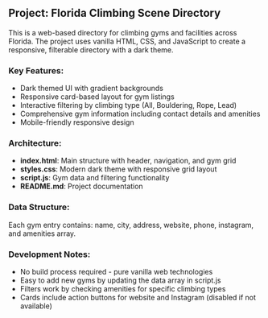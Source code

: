 ## Project: Florida Climbing Scene Directory

This is a web-based directory for climbing gyms and facilities across Florida. The project uses vanilla HTML, CSS, and JavaScript to create a responsive, filterable directory with a dark theme.

### Key Features:
- Dark themed UI with gradient backgrounds
- Responsive card-based layout for gym listings
- Interactive filtering by climbing type (All, Bouldering, Rope, Lead)
- Comprehensive gym information including contact details and amenities
- Mobile-friendly responsive design

### Architecture:
- **index.html**: Main structure with header, navigation, and gym grid
- **styles.css**: Modern dark theme with responsive grid layout
- **script.js**: Gym data and filtering functionality
- **README.md**: Project documentation

### Data Structure:
Each gym entry contains: name, city, address, website, phone, instagram, and amenities array.

### Development Notes:
- No build process required - pure vanilla web technologies
- Easy to add new gyms by updating the data array in script.js
- Filters work by checking amenities for specific climbing types
- Cards include action buttons for website and Instagram (disabled if not available)
